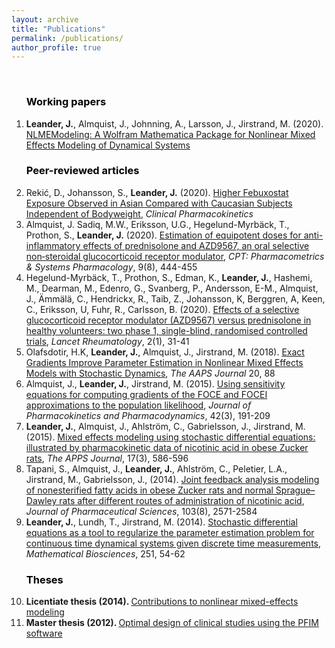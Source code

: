 ```yaml
---
layout: archive
title: "Publications"
permalink: /publications/
author_profile: true
---
```

<ol>
<br>

<b><font color="black"><h3>Working papers</h3></font></b>
<li><b>Leander, J.</b>, Almquist, J., Johnning, A., Larsson, J., Jirstrand, M. (2020). <a href="https://arxiv.org/abs/2011.06879">NLMEModeling: A Wolfram Mathematica Package for Nonlinear Mixed Effects Modeling of Dynamical Systems</a>

<b><font color="black"><h3>Peer-reviewed articles</h3></font></b>
<li>Rekić, D., Johansson, S., <b>Leander, J.</b> (2020). <a href="https://doi.org/10.1007/s40262-020-00943-6">Higher Febuxostat Exposure Observed in Asian Compared with Caucasian Subjects Independent of Bodyweight</a>, <i>Clinical Pharmacokinetics</i><br>  
<li>Almquist, J. Sadiq, M.W., Eriksson, U.G., Hegelund-Myrbäck, T., Prothon, S., <b>Leander, J.</b> (2020). <a href="https://doi.org/10.1002/psp4.12536">Estimation of equipotent doses for anti-inflammatory effects of prednisolone and AZD9567, an oral selective non‐steroidal glucocorticoid receptor modulator</a>, <i>CPT: Pharmacometrics & Systems Pharmacology</i>, 9(8), 444-455<br>  
<li>Hegelund-Myrbäck, T., Prothon, S., Edman, K., <b>Leander, J.</b>, Hashemi, M., Dearman, M., Edenro, G., Svanberg, P., Andersson, E-M., Almquist, J., Ämmälä, C., Hendrickx, R., Taib, Z., Johansson, K, Berggren, A, Keen, C., Eriksson, U, Fuhr, R., Carlsson, B. (2020). <a href="https://doi.org/10.1016/S2665-9913(19)30103-1">Effects of a selective glucocorticoid receptor modulator (AZD9567) versus prednisolone in healthy volunteers: two phase 1, single-blind, randomised controlled trials</a>, <i>Lancet Rheumatology</i>, 2(1), 31-41<br>  
<li>Olafsdotir, H.K, <b>Leander, J.</b>, Almquist, J., Jirstrand, M. (2018). <a href="https://doi.org/10.1208/s12248-018-0232-7">Exact Gradients Improve Parameter Estimation in Nonlinear Mixed Effects Models with Stochastic Dynamics</a>, <i>The AAPS Journal</i> 20, 88<br>  
<li>Almquist, J., <b>Leander, J.</b>, Jirstrand, M. (2015). <a href="https://doi.org/10.1007/s10928-015-9409-1">Using sensitivity equations for computing gradients of the FOCE and FOCEI approximations to the population likelihood</a>, <i>Journal of Pharmacokinetics and Pharmacodynamics</i>, 42(3), 191-209<br>  
<li><b>Leander, J.</b>, Almquist, J., Ahlström, C., Gabrielsson, J., Jirstrand, M. (2015). <a href="https://doi.org/10.1208/s12248-015-9718-8">Mixed effects modeling using stochastic differential equations: illustrated by pharmacokinetic data of nicotinic acid in obese Zucker rats</a>, <i>The APPS Journal</i>, 17(3), 586-596<br>  
<li>Tapani, S., Almquist, J., <b>Leander, J.</b>, Ahlström, C., Peletier, L.A., Jirstrand, M., Gabrielsson, J.,  (2014). <a href="https://doi.org/10.1002/jps.24077">Joint feedback analysis modeling of nonesterified fatty acids in obese Zucker rats and normal Sprague–Dawley rats after different routes of administration of nicotinic acid</a>, <i>Journal of Pharmaceutical Sciences</i>, 103(8), 2571-2584<br>  
<li><b>Leander, J.</b>, Lundh, T., Jirstrand, M. (2014). <a href="https://doi.org/10.1208/s12248-015-9718-8">Stochastic differential equations as a tool to regularize the parameter estimation problem for continuous time dynamical systems given discrete time measurements</a>, <i>Mathematical Biosciences</i>, 251, 54-62<br>  

<b><font color="black"><h3>Theses</h3></font></b>
<li><b>Licentiate thesis (2014). </b> <a href="http://publications.lib.chalmers.se/records/fulltext/200981/200981.pdf">Contributions to nonlinear mixed-effects modeling</a> <br>
<li><b>Master thesis (2012). </b> <a href="https://odr.chalmers.se/bitstream/20.500.12380/159989/1/159989.pdf">Optimal design of clinical studies using the PFIM software</a> <br>
